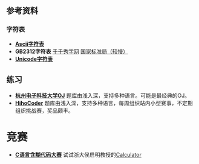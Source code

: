 ## 参考资料

### 字符表

- [**Ascii字符表**](http://en.cppreference.com/w/cpp/language/ascii)
- **GB2312字符表** [千千秀字网](http://www.qqxiuzi.cn/zh/hanzi-gb2312-bianma.php) [国家标准局（较慢）](http://c.gb688.cn/bzgk/gb/showGb?type=online&hcno=5664A728BD9D523DE3B99BC37AC7A2CC)
- [**Unicode字符表**](https://unicode-table.com/cn/)

## 练习

* **[杭州电子科技大学OJ][link_hdu_acm]** 题库由浅入深，支持多种语言。可能是最经典的OJ。
* **[HihoCoder][link_hiho]** 题库由浅入深，支持多种语言，每周组织站内小型赛事，不定期组织挑战赛，奖品颇丰。

[link_hdu_acm]: http://acm.hdu.edu.cn/
[link_hiho]: https://hihocoder.com/

# 竞赛

* **[C语言含糊代码大赛][link_ioccc]** 试试浙大侯启明教授的[Calculator][link_calculator]

[link_cppreference]: http://en.cppreference.com/w/
[link_math.h]: http://en.cppreference.com/w/c/numeric/math
[link_ioccc]: http://www.ioccc.org/
[link_calculator]: http://www.ioccc.org/2011/hou/hou.c


